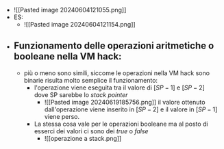 - ![[Pasted image 20240604121055.png]]
- ES:
	- ![[Pasted image 20240604121154.png]]
- ## Funzionamento delle operazioni aritmetiche o booleane nella VM hack:
	- più o meno sono simili, siccome le operazioni nella VM hack sono binarie risulta molto semplice il funzionamento:
		- l'operazione viene eseguita tra il valore di $[SP-1]$ e $[SP-2]$ dove SP sarebbe lo _stack pointer_ 
			- ![[Pasted image 20240619185756.png]] il valore ottenuto dall'operazione viene inserito in $[SP-2]$ e il valore in $[SP-1]$ viene perso.
		- La stessa cosa vale per le operazioni booleane ma al posto di esserci dei valori ci sono dei _true_ o _false_ 
			- ![[operazione a stack.png]]
